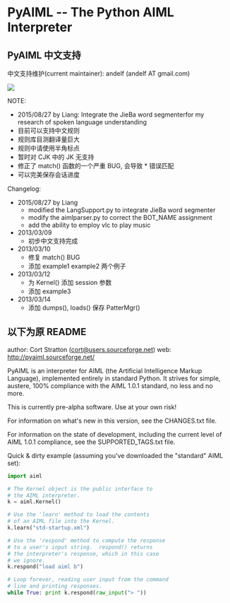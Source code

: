 # PyAIML -- The Python AIML Interpreter

## PyAIML 中文支持

中文支持维护(current maintainer): andelf (andelf AT gmail.com)

<img src="https://raw.github.com/andelf/PyAIML/master/screenshot.jpg" />

NOTE:
- 2015/08/27 by Liang: Integrate the JieBa word segmenterfor my research of spoken language understanding
- 目前可以支持中文规则
- 规则库目测翻译量巨大
- 规则中请使用半角标点
- 暂时对 CJK 中的 JK 无支持
- 修正了 match() 函数的一个严重 BUG, 会导致 * 错误匹配
- 可以完美保存会话进度

Changelog:
- 2015/08/27 by Liang
  - modified the LangSupport.py to integrate JieBa word segmenter
  - modify the aimlparser.py to correct the BOT_NAME assignment
  - add the ability to employ vlc to play music
- 2013/03/09
  - 初步中文支持完成
- 2013/03/10
  - 修复 match() BUG
  - 添加 example1 example2 两个例子
- 2013/03/12
  - 为 Kernel() 添加 session 参数
  - 添加 example3
- 2013/03/14
  - 添加 dumps(), loads() 保存 PatterMgr()

## 以下为原 README

author: Cort Stratton (cort@users.sourceforge.net)
web: http://pyaiml.sourceforge.net/

PyAIML is an interpreter for AIML (the Artificial Intelligence Markup
Language), implemented entirely in standard Python.  It strives for
simple, austere, 100% compliance with the AIML 1.0.1 standard, no less
and no more.

This is currently pre-alpha software.  Use at your
own risk!

For information on what's new in this version, see the
CHANGES.txt file.

For information on the state of development, including
the current level of AIML 1.0.1 compliance, see the
SUPPORTED_TAGS.txt file.

Quick & dirty example (assuming you've downloaded the
"standard" AIML set):

```python
import aiml

# The Kernel object is the public interface to
# the AIML interpreter.
k = aiml.Kernel()

# Use the 'learn' method to load the contents
# of an AIML file into the Kernel.
k.learn("std-startup.xml")

# Use the 'respond' method to compute the response
# to a user's input string.  respond() returns
# the interpreter's response, which in this case
# we ignore.
k.respond("load aiml b")

# Loop forever, reading user input from the command
# line and printing responses.
while True: print k.respond(raw_input("> "))
```
